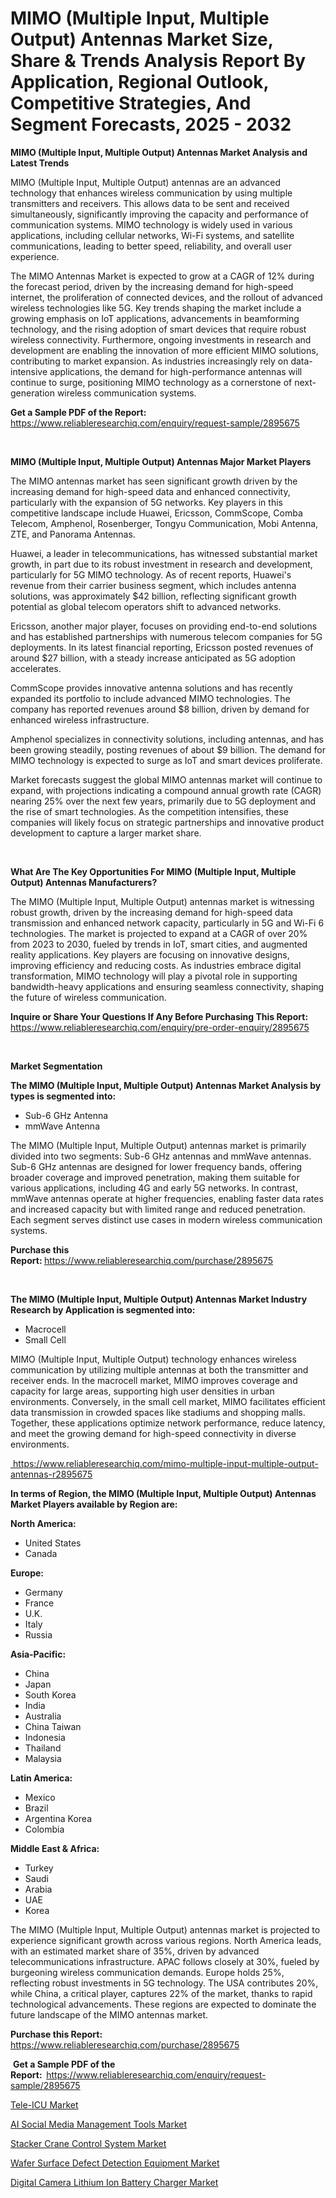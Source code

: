 <p><h1>MIMO (Multiple Input, Multiple Output) Antennas Market Size, Share & Trends Analysis Report By Application, Regional Outlook, Competitive Strategies, And Segment Forecasts, 2025 - 2032</h1></p><p><strong>MIMO (Multiple Input, Multiple Output) Antennas Market Analysis and Latest Trends</strong></p>
<p><p>MIMO (Multiple Input, Multiple Output) antennas are an advanced technology that enhances wireless communication by using multiple transmitters and receivers. This allows data to be sent and received simultaneously, significantly improving the capacity and performance of communication systems. MIMO technology is widely used in various applications, including cellular networks, Wi-Fi systems, and satellite communications, leading to better speed, reliability, and overall user experience.</p><p>The MIMO Antennas Market is expected to grow at a CAGR of 12% during the forecast period, driven by the increasing demand for high-speed internet, the proliferation of connected devices, and the rollout of advanced wireless technologies like 5G. Key trends shaping the market include a growing emphasis on IoT applications, advancements in beamforming technology, and the rising adoption of smart devices that require robust wireless connectivity. Furthermore, ongoing investments in research and development are enabling the innovation of more efficient MIMO solutions, contributing to market expansion. As industries increasingly rely on data-intensive applications, the demand for high-performance antennas will continue to surge, positioning MIMO technology as a cornerstone of next-generation wireless communication systems.</p></p>
<p><strong>Get a Sample PDF of the Report:&nbsp;</strong> <a href="https://www.reliableresearchiq.com/enquiry/request-sample/2895675?utm_campaign=1876&utm_medium=2&utm_source=Github&utm_content=ia&utm_term=15032025&utm_id=mimo-multiple-input-multiple-output-antennas">https://www.reliableresearchiq.com/enquiry/request-sample/2895675</a></p>
<p>&nbsp;</p>
<p><strong>MIMO (Multiple Input, Multiple Output) Antennas Major Market Players</strong></p>
<p><p>The MIMO antennas market has seen significant growth driven by the increasing demand for high-speed data and enhanced connectivity, particularly with the expansion of 5G networks. Key players in this competitive landscape include Huawei, Ericsson, CommScope, Comba Telecom, Amphenol, Rosenberger, Tongyu Communication, Mobi Antenna, ZTE, and Panorama Antennas.</p><p>Huawei, a leader in telecommunications, has witnessed substantial market growth, in part due to its robust investment in research and development, particularly for 5G MIMO technology. As of recent reports, Huawei's revenue from their carrier business segment, which includes antenna solutions, was approximately $42 billion, reflecting significant growth potential as global telecom operators shift to advanced networks.</p><p>Ericsson, another major player, focuses on providing end-to-end solutions and has established partnerships with numerous telecom companies for 5G deployments. In its latest financial reporting, Ericsson posted revenues of around $27 billion, with a steady increase anticipated as 5G adoption accelerates.</p><p>CommScope provides innovative antenna solutions and has recently expanded its portfolio to include advanced MIMO technologies. The company has reported revenues around $8 billion, driven by demand for enhanced wireless infrastructure. </p><p>Amphenol specializes in connectivity solutions, including antennas, and has been growing steadily, posting revenues of about $9 billion. The demand for MIMO technology is expected to surge as IoT and smart devices proliferate.</p><p>Market forecasts suggest the global MIMO antennas market will continue to expand, with projections indicating a compound annual growth rate (CAGR) nearing 25% over the next few years, primarily due to 5G deployment and the rise of smart technologies. As the competition intensifies, these companies will likely focus on strategic partnerships and innovative product development to capture a larger market share.</p></p>
<p>&nbsp;</p>
<p><strong>What Are The Key Opportunities For MIMO (Multiple Input, Multiple Output) Antennas Manufacturers?</strong></p>
<p><p>The MIMO (Multiple Input, Multiple Output) antennas market is witnessing robust growth, driven by the increasing demand for high-speed data transmission and enhanced network capacity, particularly in 5G and Wi-Fi 6 technologies. The market is projected to expand at a CAGR of over 20% from 2023 to 2030, fueled by trends in IoT, smart cities, and augmented reality applications. Key players are focusing on innovative designs, improving efficiency and reducing costs. As industries embrace digital transformation, MIMO technology will play a pivotal role in supporting bandwidth-heavy applications and ensuring seamless connectivity, shaping the future of wireless communication.</p></p>
<p><strong>Inquire or Share Your Questions If Any Before Purchasing This Report:</strong> <a href="https://www.reliableresearchiq.com/enquiry/pre-order-enquiry/2895675?utm_campaign=1876&utm_medium=2&utm_source=Github&utm_content=ia&utm_term=15032025&utm_id=mimo-multiple-input-multiple-output-antennas">https://www.reliableresearchiq.com/enquiry/pre-order-enquiry/2895675</a></p>
<p>&nbsp;</p>
<p><strong>Market Segmentation</strong></p>
<p><strong>The MIMO (Multiple Input, Multiple Output) Antennas Market Analysis by types is segmented into:</strong></p>
<p><ul><li>Sub-6 GHz Antenna</li><li>mmWave Antenna</li></ul></p>
<p><p>The MIMO (Multiple Input, Multiple Output) antennas market is primarily divided into two segments: Sub-6 GHz antennas and mmWave antennas. Sub-6 GHz antennas are designed for lower frequency bands, offering broader coverage and improved penetration, making them suitable for various applications, including 4G and early 5G networks. In contrast, mmWave antennas operate at higher frequencies, enabling faster data rates and increased capacity but with limited range and reduced penetration. Each segment serves distinct use cases in modern wireless communication systems.</p></p>
<p><strong>Purchase this Report:&nbsp;</strong><a href="https://www.reliableresearchiq.com/purchase/2895675?utm_campaign=1876&utm_medium=2&utm_source=Github&utm_content=ia&utm_term=15032025&utm_id=mimo-multiple-input-multiple-output-antennas">https://www.reliableresearchiq.com/purchase/2895675</a></p>
<p>&nbsp;</p>
<p><strong>The MIMO (Multiple Input, Multiple Output) Antennas Market Industry Research by Application is segmented into:</strong></p>
<p><ul><li>Macrocell</li><li>Small Cell</li></ul></p>
<p><p>MIMO (Multiple Input, Multiple Output) technology enhances wireless communication by utilizing multiple antennas at both the transmitter and receiver ends. In the macrocell market, MIMO improves coverage and capacity for large areas, supporting high user densities in urban environments. Conversely, in the small cell market, MIMO facilitates efficient data transmission in crowded spaces like stadiums and shopping malls. Together, these applications optimize network performance, reduce latency, and meet the growing demand for high-speed connectivity in diverse environments.</p></p>
<p><a href="https://www.reliableresearchiq.com/mimo-multiple-input-multiple-output-antennas-r2895675?utm_campaign=1876&utm_medium=2&utm_source=Github&utm_content=ia&utm_term=15032025&utm_id=mimo-multiple-input-multiple-output-antennas">&nbsp;https://www.reliableresearchiq.com/mimo-multiple-input-multiple-output-antennas-r2895675</a></p>
<p><strong>In terms of Region, the MIMO (Multiple Input, Multiple Output) Antennas Market Players available by Region are:</strong></p>
<p>
    <p> <strong> North America: </strong>
        <ul>
            <li>United States</li>
            <li>Canada</li>
        </ul>
        </p> 
    <p> <strong> Europe: </strong>
        <ul>
            <li>Germany</li>
            <li>France</li>
            <li>U.K.</li>
            <li>Italy</li>
            <li>Russia</li>
        </ul>
        </p> 
    <p> <strong> Asia-Pacific: </strong>
        <ul>
            <li>China</li>
            <li>Japan</li>
            <li>South Korea</li>
            <li>India</li>
            <li>Australia</li>
            <li>China Taiwan</li>
            <li>Indonesia</li>
            <li>Thailand</li>
            <li>Malaysia</li>
        </ul>
        </p> 
    <p> <strong> Latin America: </strong>
        <ul>
            <li>Mexico</li>
            <li>Brazil</li>
            <li>Argentina Korea</li>
            <li>Colombia</li>
        </ul>
        </p> 
    <p> <strong> Middle East & Africa: </strong>
        <ul>
            <li>Turkey</li>
            <li>Saudi</li>
            <li>Arabia</li>
            <li>UAE</li>
            <li>Korea</li>
        </ul>
    </p>
    </p>
<p><p>The MIMO (Multiple Input, Multiple Output) antennas market is projected to experience significant growth across various regions. North America leads, with an estimated market share of 35%, driven by advanced telecommunications infrastructure. APAC follows closely at 30%, fueled by burgeoning wireless communication demands. Europe holds 25%, reflecting robust investments in 5G technology. The USA contributes 20%, while China, a critical player, captures 22% of the market, thanks to rapid technological advancements. These regions are expected to dominate the future landscape of the MIMO antennas market.</p></p>
<p><strong>Purchase this Report: </strong><a href="https://www.reliableresearchiq.com/purchase/2895675?utm_campaign=1876&utm_medium=2&utm_source=Github&utm_content=ia&utm_term=15032025&utm_id=mimo-multiple-input-multiple-output-antennas">https://www.reliableresearchiq.com/purchase/2895675</a></p>
<p>&nbsp;<strong>Get a Sample PDF of the Report:&nbsp;&nbsp;</strong><a href="https://www.reliableresearchiq.com/enquiry/request-sample/2895675?utm_campaign=1876&utm_medium=2&utm_source=Github&utm_content=ia&utm_term=15032025&utm_id=mimo-multiple-input-multiple-output-antennas">https://www.reliableresearchiq.com/enquiry/request-sample/2895675</a></p>
<p><strong></strong></p>
<p><p><a href="https://github.com/kemauteve/Market-Research-Report-List-1/blob/main/tele-icu-market.md?utm_campaign=1876&utm_medium=2&utm_source=Github&utm_content=ia&utm_term=15032025&utm_id=mimo-multiple-input-multiple-output-antennas">Tele-ICU Market</a></p><p><a href="https://github.com/latilsmickl8/Market-Research-Report-List-1/blob/main/ai-social-media-management-tools-market.md?utm_campaign=1876&utm_medium=2&utm_source=Github&utm_content=ia&utm_term=15032025&utm_id=mimo-multiple-input-multiple-output-antennas">AI Social Media Management Tools Market</a></p><p><a href="https://github.com/drissahrouk/Market-Research-Report-List-1/blob/main/stacker-crane-control-system-market.md?utm_campaign=1876&utm_medium=2&utm_source=Github&utm_content=ia&utm_term=15032025&utm_id=mimo-multiple-input-multiple-output-antennas">Stacker Crane Control System Market</a></p><p><a href="https://github.com/haklagjbj/Market-Research-Report-List-1/blob/main/wafer-surface-defect-detection-equipment-market.md?utm_campaign=1876&utm_medium=2&utm_source=Github&utm_content=ia&utm_term=15032025&utm_id=mimo-multiple-input-multiple-output-antennas">Wafer Surface Defect Detection Equipment Market</a></p><p><a href="https://github.com/habyoneub/Market-Research-Report-List-1/blob/main/digital-camera-lithium-ion-battery-charger-market.md?utm_campaign=1876&utm_medium=2&utm_source=Github&utm_content=ia&utm_term=15032025&utm_id=mimo-multiple-input-multiple-output-antennas">Digital Camera Lithium Ion Battery Charger Market</a></p></p>